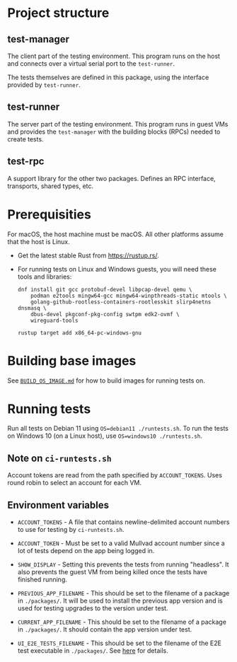 # Project structure

## test-manager

The client part of the testing environment. This program runs on the host and connects over a
virtual serial port to the `test-runner`.

The tests themselves are defined in this package, using the interface provided by `test-runner`.

## test-runner

The server part of the testing environment. This program runs in guest VMs and provides the
`test-manager` with the building blocks (RPCs) needed to create tests.

## test-rpc

A support library for the other two packages. Defines an RPC interface, transports, shared types,
etc.

# Prerequisities

For macOS, the host machine must be macOS. All other platforms assume that the host is Linux.

* Get the latest stable Rust from https://rustup.rs/.

* For running tests on Linux and Windows guests, you will need these tools and libraries:

    ```
    dnf install git gcc protobuf-devel libpcap-devel qemu \
        podman e2tools mingw64-gcc mingw64-winpthreads-static mtools \
        golang-github-rootless-containers-rootlesskit slirp4netns dnsmasq \
        dbus-devel pkgconf-pkg-config swtpm edk2-ovmf \
        wireguard-tools

    rustup target add x86_64-pc-windows-gnu
    ```

# Building base images

See [`BUILD_OS_IMAGE.md`](./BUILD_OS_IMAGE.md) for how to build images for running tests on.

# Running tests
Run all tests on Debian 11 using `OS=debian11 ./runtests.sh`. To run the tests on Windows 10 (on
a Linux host), use `OS=windows10 ./runtests.sh`.

## Note on `ci-runtests.sh`

Account tokens are read from the path specified by `ACCOUNT_TOKENS`. Uses round robin to select an
account for each VM.

## Environment variables

* `ACCOUNT_TOKENS` - A file that contains newline-delimited account numbers to use for testing by
  `ci-runtests.sh`.

* `ACCOUNT_TOKEN` - Must be set to a valid Mullvad account number since a lot of tests depend on
  the app being logged in.

* `SHOW_DISPLAY` - Setting this prevents the tests from running "headless". It also prevents the
  guest VM from being killed once the tests have finished running.

* `PREVIOUS_APP_FILENAME` - This should be set to the filename of a package in `./packages/`. It
  will be used to install the previous app version and is used for testing upgrades to the version
  under test.

* `CURRENT_APP_FILENAME` - This should be set to the filename of a package in `./packages/`. It
  should contain the app version under test.

* `UI_E2E_TESTS_FILENAME` - This should be set to the filename of the E2E test executable in
  `./packages/`. See [here](https://github.com/mullvad/mullvadvpn-app/blob/main/gui/README.md#standalone-test-executable)
  for details.
